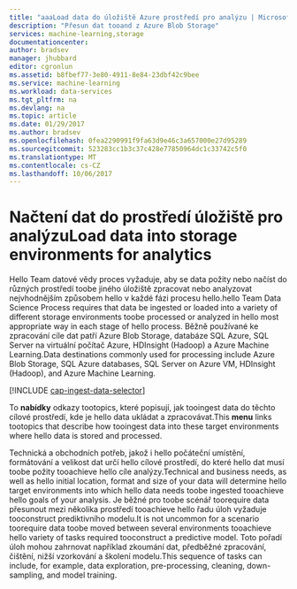 ```yaml
---
title: "aaaLoad data do úložiště Azure prostředí pro analýzu | Microsoft Docs"
description: "Přesun dat tooand z Azure Blob Storage"
services: machine-learning,storage
documentationcenter: 
author: bradsev
manager: jhubbard
editor: cgronlun
ms.assetid: b8fbef77-3e80-4911-8e84-23dbf42c9bee
ms.service: machine-learning
ms.workload: data-services
ms.tgt_pltfrm: na
ms.devlang: na
ms.topic: article
ms.date: 01/29/2017
ms.author: bradsev
ms.openlocfilehash: 0fea2290991f9fa63d9e46c3a657000e27d95289
ms.sourcegitcommit: 523283cc1b3c37c428e77850964dc1c33742c5f0
ms.translationtype: MT
ms.contentlocale: cs-CZ
ms.lasthandoff: 10/06/2017
---
```

# <a name="load-data-into-storage-environments-for-analytics"></a><span data-ttu-id="30388-103">Načtení dat do prostředí úložiště pro analýzu</span><span class="sxs-lookup"><span data-stu-id="30388-103">Load data into storage environments for analytics</span></span>
<span data-ttu-id="30388-104">Hello Team datové vědy proces vyžaduje, aby se data požity nebo načíst do různých prostředí toobe jiného úložiště zpracovat nebo analyzovat nejvhodnějším způsobem hello v každé fázi procesu hello.</span><span class="sxs-lookup"><span data-stu-id="30388-104">hello Team Data Science Process requires that data be ingested or loaded into a variety of different storage environments toobe processed or analyzed in hello most appropriate way in each stage of hello process.</span></span> <span data-ttu-id="30388-105">Běžně používané ke zpracování cíle dat patří Azure Blob Storage, databáze SQL Azure, SQL Server na virtuální počítač Azure, HDInsight (Hadoop) a Azure Machine Learning.</span><span class="sxs-lookup"><span data-stu-id="30388-105">Data destinations commonly used for processing include Azure Blob Storage, SQL Azure databases, SQL Server on Azure VM, HDInsight (Hadoop), and Azure Machine Learning.</span></span> 

[!INCLUDE [cap-ingest-data-selector](../../includes/cap-ingest-data-selector.md)]

<span data-ttu-id="30388-106">To **nabídky** odkazy tootopics, které popisují, jak tooingest data do těchto cílové prostředí, kde je hello data ukládat a zpracovávat.</span><span class="sxs-lookup"><span data-stu-id="30388-106">This **menu** links tootopics that describe how tooingest data into these target environments where hello data is stored and processed.</span></span>

<span data-ttu-id="30388-107">Technická a obchodních potřeb, jakož i hello počáteční umístění, formátování a velikost dat určí hello cílové prostředí, do které hello dat musí toobe požity tooachieve hello cíle analýzy.</span><span class="sxs-lookup"><span data-stu-id="30388-107">Technical and business needs, as well as hello initial location, format and size of your data will determine hello target environments into which hello data needs toobe ingested tooachieve hello goals of your analysis.</span></span> <span data-ttu-id="30388-108">Je běžné pro toobe scénář toorequire data přesunout mezi několika prostředí tooachieve hello řadu úloh vyžaduje tooconstruct prediktivního modelu.</span><span class="sxs-lookup"><span data-stu-id="30388-108">It is not uncommon for a scenario toorequire data toobe moved between several environments tooachieve hello variety of tasks required tooconstruct a predictive model.</span></span> <span data-ttu-id="30388-109">Toto pořadí úloh mohou zahrnovat například zkoumání dat, předběžné zpracování, čištění, nižší vzorkování a školení modelu.</span><span class="sxs-lookup"><span data-stu-id="30388-109">This sequence of tasks can include, for example, data exploration, pre-processing, cleaning, down-sampling, and model training.</span></span>

